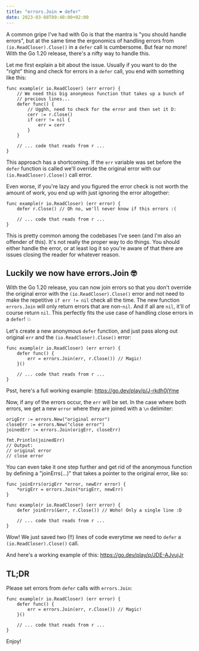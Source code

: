 ```yaml
---
title: "errors.Join ❤️ defer"
date: 2023-03-08T09:40:00+02:00
---
```


A common gripe I've had with Go is that the mantra is "you should handle
errors", but at the same time the ergonomics of handling errors from
`(io.ReadCloser).Close()` in a `defer` call is cumbersome. But fear no more!
With the Go 1.20 release, there's a nifty way to handle this.

<!--more-->

Let me first explain a bit about the issue. Usually if you want to do the
"right" thing and check for errors in a `defer` call, you end with something
like this:

```
func example(r io.ReadCloser) (err error) {
    // We need this big anonymous function that takes up a bunch of
    // precious lines...
    defer func() {
        // Ugghh, need to check for the error and then set it D:
        cerr := r.Close()
        if cerr != nil {
            err = cerr
        }
    }

	// ... code that reads from r ...
}
```

This approach has a shortcoming. If the `err` variable was set
before the `defer` function is called we'll override the original error with our
`(io.ReadCloser).Close()` call error.

Even worse, if you're lazy and you figured the error check is not worth the
amount of work, you end up with just ignoring the error altogether:

```
func example(r io.ReadCloser) (err error) {
    defer r.Close() // Oh no, we'll never know if this errors :(

	// ... code that reads from r ...
}
```

This is pretty common among the codebases I've seen (and I'm also an offender of
this). It's not really the proper way to do things. You should either handle the
error, or at least log it so you're aware of that there are issues closing the
reader for whatever reason.

## Luckily we now have errors.Join 🤓

With the Go 1.20 release, you can now join errors so that you don't override the
original error with the `(io.ReadCloser).Close()` error and not need to make the
repetitive `if err != nil` check all the time. The new function `errors.Join`
will only return errors that are non-`nil`. And if all are `nil`, it'll of
course return `nil`. This perfectly fits the use case of handling close errors
in a `defer`! 💥

Let's create a new anonymous `defer` function, and just pass along out original
`err` and the `(io.ReadCloser).Close()` error:

```
func example(r io.ReadCloser) (err error) {
	defer func() {
		err = errors.Join(err, r.Close()) // Magic!
	}()

	// ... code that reads from r ...
}

```

Psst, here's a full working example: https://go.dev/play/p/J-rkdh0jYme

Now, if any of the errors occur, the `err` will be set. In the case where both
errors, we get a new `error` where they are joined with a `\n` delimiter:

```
origErr := errors.New("original error")
closeErr := errors.New("close error")
joinedErr := errors.Join(origErr, closeErr)

fmt.Println(joinedErr)
// Output:
// original error
// close error
```

You can even take it one step further and get rid of the anonymous function by
defining a "joinErrs(...)" that takes a pointer to the original error, like so:

```
func joinErrs(origErr *error, newErr error) {
	*origErr = errors.Join(*origErr, newErr)
}

func example(r io.ReadCloser) (err error) {
	defer joinErrs(&err, r.Close()) // Woho! Only a single line :D

	// ... code that reads from r ...
}
```

Wow! We just saved two (!!) lines of code everytime we need to `defer` a
`(io.ReadCloser).Close()` call.

And here's a working example of this: https://go.dev/play/p/JDE-AJvujJr

## TL;DR

Please set errors from `defer` calls with `errors.Join`:

```
func example(r io.ReadCloser) (err error) {
	defer func() {
		err = errors.Join(err, r.Close()) // Magic!
	}()

	// ... code that reads from r ...
}

```

Enjoy!
